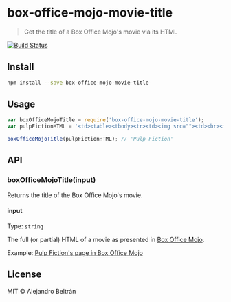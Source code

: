# box-office-mojo-movie-title

> Get the title of a Box Office Mojo's movie via its HTML

[![Build Status](https://travis-ci.org/alebelcor/box-office-mojo-movie-title.svg)](https://travis-ci.org/alebelcor/box-office-mojo-movie-title)

## Install

```bash
npm install --save box-office-mojo-movie-title
```

## Usage

```js
var boxOfficeMojoTitle = require('box-office-mojo-movie-title');
var pulpFictionHTML = '<td><table><tbody><tr><td><img src=""><td><br><font><b>Pulp Fiction</b></font></table>';

boxOfficeMojoTitle(pulpFictionHTML); // 'Pulp Fiction'
```

## API

### boxOfficeMojoTitle(input)

Returns the title of the Box Office Mojo's movie.

#### input

Type: `string`

The full (or partial) HTML of a movie as presented in [Box Office Mojo](http://www.boxofficemojo.com/).

Example: [Pulp Fiction's page in Box Office Mojo](http://www.boxofficemojo.com/movies/?id=pulpfiction.htm)

## License

MIT © Alejandro Beltrán
